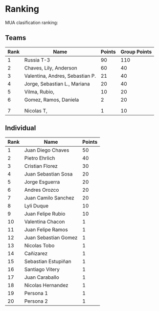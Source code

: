 # Ranking

MUA clasification ranking:

## Teams
<table>
<thead>
<tr>
<th>Rank</th>
<th>Name</th>
<th>Points</th>
<th>Group Points</th>
</tr>
</thead>
<tbody>
<tr>
<td>1</td>
<td>Russia T-3</td>
<td>90</td>
<td>110</td>
</tr>
<tr>
<td>2</td>
<td>Chaves, Lily, Anderson</td>
<td>60</td>
<td>40</td>
</tr>
<tr>
<td>3</td>
<td>Valentina, Andres, Sebastian P.</td>
<td>21</td>
<td>40</td>
</tr>
<tr>
<td>4</td>
<td>Jorge, Sebastian L., Mariana</td>
<td>20</td>
<td>40</td>
</tr>
<tr>
<td>5</td>
<td>Vilma, Rubio, </td>
<td>10</td>
<td>20</td>
</tr>
<tr>
<td>6</td>
<td>Gomez, Ramos, Daniela</td>
<td> 2 </td>
<td>20</td>
</tr>
<tr height="10"> </tr>
<tr>
<td>7</td>
<td>Nicolas T,</td>
<td> 1 </td>
<td>10</td>
</tr>

</tbody>
</table>




## Individual
<table>
<thead>
<tr>
<th>Rank</th>
<th>Name</th>
<th>Points</th>
</tr>
</thead>
<tbody>
<tr>
<td>1</td>
<td>Juan Diego Chaves</td>
<td>50</td>
</tr>
<tr>
<td>2</td>
<td>Pietro Ehrlich</td>
<td>40</td>
</tr>
<tr>
<td>3</td>
<td>Cristian Florez</td>
<td>30</td>
</tr>
<tr>
<td>4</td>
<td>Juan Sebastian Sosa</td>
<td>20</td>
</tr>
<tr>
<td>5</td>
<td>Jorge Esguerra</td>
<td>20</td>
</tr>
<tr>
<td>6</td>
<td>Andres Orozco</td>
<td>20</td>
</tr>
<tr>
<td>7</td>
<td>Juan Camilo Sanchez</td>
<td>20</td>
</tr>
<tr>
<td>8</td>
<td>Lyli Duque</td>
<td>10</td>
</tr>
<tr>
<td>9</td>
<td>Juan Felipe Rubio</td>
<td>10</td>
</tr>
<tr>
<td>10</td>
<td>Valentina Chacon</td>
<td>1</td>
</tr>
<tr>
<td>11</td>
<td>Juan Felipe Ramos</td>
<td>1</td>
</tr>
<tr>
<td>12</td>
<td>Juan Sebastian Gomez</td>
<td>1</td>
</tr>
<tr>
<td>13</td>
<td>Nicolas Tobo</td>
<td>1</td>
</tr>
<tr>
<td>14</td>
<td>Cañizarez</td>
<td>1</td>
</tr>
<tr>
<td>15</td>
<td>Sebastian Estupiñan</td>
<td>1</td>
</tr>
<tr>
<td>16</td>
<td>Santiago Vitery</td>
<td>1</td>
</tr>
<tr>
<td>17</td>
<td>Juan Caraballo</td>
<td>1</td>
</tr>
<tr>
<td>18</td>
<td>Nicolas Hernandez</td>
<td>1</td>
</tr>
<tr>
<td>19</td>
<td>Persona 1</td>
<td>1</td>
</tr>
<tr>
<td>20</td>
<td>Persona 2</td>
<td>1</td>
</tr>
</tbody>
</table>
